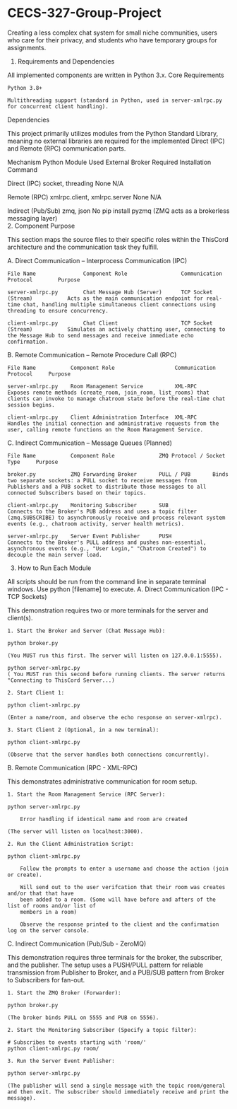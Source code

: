 # CECS-327-Group-Project
Creating a less complex chat system for small niche communities, users who care for their privacy, and students who have temporary groups for assignments.

1. Requirements and Dependencies

All implemented components are written in Python 3.x.
Core Requirements

    Python 3.8+

    Multithreading support (standard in Python, used in server-xmlrpc.py for concurrent client handling).

Dependencies

This project primarily utilizes modules from the Python Standard Library, meaning no external libraries are required for the implemented Direct (IPC) and Remote (RPC) communication parts.

Mechanism               Python Module Used              External Broker Required       Installation Command

Direct (IPC)            socket, threading               None                           N/A
	
Remote (RPC)            xmlrpc.client, xmlrpc.server    None                           N/A
	
Indirect (Pub/Sub)      zmq, json                       No                             pip install pyzmq
                                                        (ZMQ acts as a brokerless messaging layer)                                                      
2. Component Purpose

This section maps the source files to their specific roles within the ThisCord architecture and the communication task they fulfill.

A. Direct Communication – Interprocess Communication (IPC)

    File Name       		Component Role                 Communication Protocol        Purpose

    server-xmlrpc.py       	Chat Message Hub (Server)      TCP Socket (Stream)           Acts as the main communication endpoint for real-time chat, handling multiple simultaneous client connections using threading to ensure concurrency.

    client-xmlrpc.py    	Chat Client                    TCP Socket (Stream)           Simulates an actively chatting user, connecting to the Message Hub to send messages and receive immediate echo confirmation.
	
B. Remote Communication – Remote Procedure Call (RPC)

    File Name           Component Role                   Communication Protocol     Purpose
        
    server-xmlrpc.py    Room Management Service          XML-RPC                    Exposes remote methods (create_room, join_room, list_rooms) that clients can invoke to manage chatroom state before the real-time chat session begins.

    client-xmlrpc.py    Client Administration Interface  XML-RPC                    Handles the initial connection and administrative requests from the user, calling remote functions on the Room Management Service.

C. Indirect Communication – Message Queues (Planned)

    File Name       	Component Role              ZMQ Protocol / Socket Type     Purpose
    
    broker.py       	ZMQ Forwarding Broker       PULL / PUB       Binds two separate sockets: a PULL socket to receive messages from Publishers and a PUB socket to distribute those messages to all connected Subscribers based on their topics.

    client-xmlrpc.py   	Monitoring Subscriber       SUB              Connects to the Broker's PUB address and uses a topic filter (zmq.SUBSCRIBE) to asynchronously receive and process relevant system events (e.g., chatroom activity, server health metrics).

    server-xmlrpc.py    Server Event Publisher      PUSH             Connects to the Broker's PULL address and pushes non-essential, asynchronous events (e.g., "User Login," "Chatroom Created") to decouple the main server load.

3. How to Run Each Module

All scripts should be run from the command line in separate terminal windows. Use python [filename] to execute.
A. Direct Communication (IPC - TCP Sockets)

This demonstration requires two or more terminals for the server and client(s).

    1. Start the Broker and Server (Chat Message Hub):

    python broker.py
	
    (You MUST run this first. The server will listen on 127.0.0.1:5555).

    python server-xmlrpc.py
	( You MUST run this second before running clients. The server returns "Connecting to ThisCord Server...)
	
	2. Start Client 1:

    python client-xmlrpc.py

    (Enter a name/room, and observe the echo response on server-xmlrpc).

    3. Start Client 2 (Optional, in a new terminal):

    python client-xmlrpc.py

    (Observe that the server handles both connections concurrently).

B. Remote Communication (RPC - XML-RPC)

This demonstrates administrative communication for room setup.

    1. Start the Room Management Service (RPC Server):

    python server-xmlrpc.py
	
		Error handling if identical name and room are created
    
	(The server will listen on localhost:3000).

    2. Run the Client Administration Script:

    python client-xmlrpc.py

        Follow the prompts to enter a username and choose the action (join or create).

		Will send out to the user verifcation that their room was creates and/or that that have 
		been added to a room. (Some will have before and afters of the list of rooms and/or list of 
		members in a room)

        Observe the response printed to the client and the confirmation log on the server console.

C. Indirect Communication (Pub/Sub - ZeroMQ)

This demonstration requires three terminals for the broker, the subscriber, and the publisher. The setup uses a PUSH/PULL pattern for reliable transmission from Publisher to Broker, and a PUB/SUB pattern from Broker to Subscribers for fan-out.

    1. Start the ZMQ Broker (Forwarder):

    python broker.py

    (The broker binds PULL on 5555 and PUB on 5556).

    2. Start the Monitoring Subscriber (Specify a topic filter):

    # Subscribes to events starting with 'room/'
    python client-xmlrpc.py room/

    3. Run the Server Event Publisher:

    python server-xmlrpc.py

    (The publisher will send a single message with the topic room/general and then exit. The subscriber should immediately receive and print the message).


